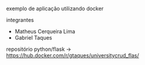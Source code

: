 exemplo de aplicação utilizando docker

integrantes 
   - Matheus Cerqueira Lima
   - Gabriel Taques

repositório python/flask -> https://hub.docker.com/r/gtaques/universitycrud_flas/
    